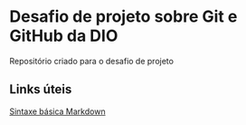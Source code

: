 # Desafio de projeto sobre Git e GitHub da DIO
Repositório criado para o desafio de projeto

## Links úteis
[Sintaxe básica Markdown](https://www.markdownguide.org/basic-syntax/)
